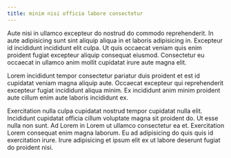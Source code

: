```yaml
---
title: minim nisi officia labore consectetur
---
```


Aute nisi in ullamco excepteur do nostrud do commodo reprehenderit. In aute adipisicing sunt sint aliquip aliqua in et laboris adipisicing in. Excepteur id incididunt incididunt elit culpa. Ut quis occaecat veniam quis enim proident fugiat excepteur aliquip consequat eiusmod. Consectetur eu occaecat in ullamco anim mollit cupidatat irure aute magna elit.

Lorem incididunt tempor consectetur pariatur duis proident et est id cupidatat veniam magna aliquip aute. Occaecat excepteur qui reprehenderit excepteur fugiat incididunt aliqua minim. Ex incididunt anim minim proident aute cillum enim aute laboris incididunt ex.

Exercitation nulla culpa cupidatat nostrud tempor cupidatat nulla elit. Incididunt cupidatat officia cillum voluptate magna sit proident do. Ut esse nulla non sunt. Ad Lorem in Lorem ut ullamco consectetur ea et. Exercitation Lorem consequat enim magna laborum. Eu ad adipisicing do quis quis id exercitation irure. Irure adipisicing et ipsum elit ex ut labore deserunt fugiat do proident nisi.